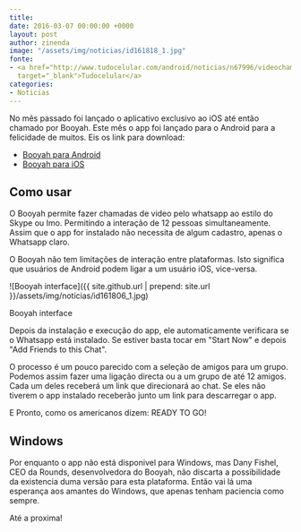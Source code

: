 ```yaml
---
title: 
date: 2016-03-07 00:00:00 +0000
layout: post
author: zinenda
image: "/assets/img/noticias/id161818_1.jpg"
fonte:
- <a href="http://www.tudocelular.com/android/noticias/n67996/videochamadas-no-android-via-booyah-app.html"
  target="_blank">Tudocelular</a>
categories:
- Noticias
---
```


No mês passado foi lançado o aplicativo exclusivo ao iOS até então chamado por Booyah.
Este mês o app foi lançado para o Android para a felicidade de muitos.
Eis os link para download: 

- [Booyah para Android](https://www.google.com/url?sa=t&rct=j&q=&esrc=s&source=web&cd=6&cad=rja&uact=8&ved=0ahUKEwjegJCsx67LAhXF6HIKHcaACD8QFgg8MAU&url=https%3A%2F%2Fplay.google.com%2Fstore%2Fapps%2Fdetails%3Fid%3Dcom.rounds.booyah&usg=AFQjCNE7hKMtDKxzskEo3Z5leFa3UN7qkA&sig2=fBuWsb6YAneXjqxQLXJtvQ&bvm=bv.116274245,d.bGs)
- [Booyah para iOS](https://www.google.com/url?sa=t&rct=j&q=&esrc=s&source=web&cd=1&cad=rja&uact=8&ved=0ahUKEwjegJCsx67LAhXF6HIKHcaACD8QFggcMAA&url=https%3A%2F%2Fitunes.apple.com%2Fus%2Fapp%2Fbooyah-video-chat-for-whatsapp%2Fid1068430191%3Fmt%3D8&usg=AFQjCNGoWcUaF6geEdG0QjPl5MzS7KB0RA&sig2=L8TU_O3HXcZAN6qwwIENDg&bvm=bv.116274245,d.bGs)

## Como usar
O Booyah permite fazer chamadas de video pelo whatsapp ao estilo do Skype ou Imo.
Permitindo a interação de 12 pessoas simultaneamente.
Assim que o app for instalado não necessita de algum cadastro, apenas o Whatsapp claro.

O Booyah não tem limitações de interação entre plataformas.
Isto significa que usuários de Android podem ligar a um usuário iOS, vice-versa.

![Booyah interface]({{ site.github.url | prepend: site.url }}/assets/img/noticias/id161806_1.jpg)

Booyah interface

Depois da instalação e execução do app, ele automaticamente verificara se o Whatsapp está instalado.
Se estiver basta tocar em "Start Now" e depois "Add Friends to this Chat".

O processo é um pouco parecido com a seleção de amigos para um grupo.
Podemos assim fazer uma ligação directa ou a um grupo de até 12 amigos.
Cada um deles receberá um link que direcionará ao chat.
Se eles não tiverem o app instalado receberão junto um link para descarregar o app.

E Pronto, como os americanos dizem: READY TO GO!

## Windows
Por enquanto o app não está disponivel para Windows, mas Dany Fishel, CEO da Rounds, desenvolvedora do Booyah, não discarta a possibilidade da existencia duma versão para esta plataforma.
Então vai lá uma esperança aos amantes do Windows, que apenas tenham paciencia como sempre.

Até a proxima!